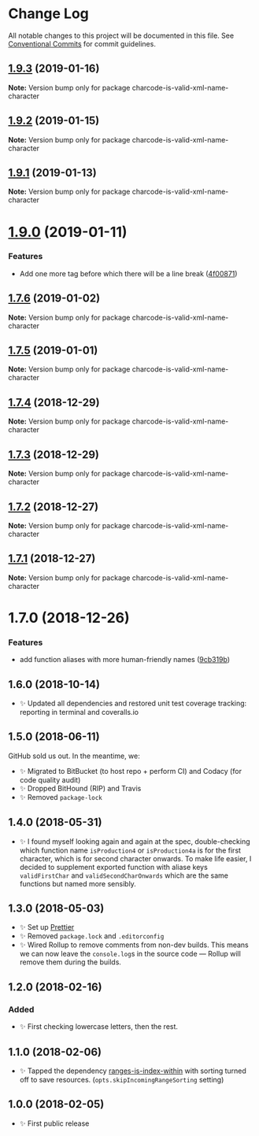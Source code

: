 # Change Log

All notable changes to this project will be documented in this file.
See [Conventional Commits](https://conventionalcommits.org) for commit guidelines.

## [1.9.3](https://bitbucket.org/codsen/codsen/src/master/packages/charcode-is-valid-xml-name-character/compare/charcode-is-valid-xml-name-character@1.9.2...charcode-is-valid-xml-name-character@1.9.3) (2019-01-16)

**Note:** Version bump only for package charcode-is-valid-xml-name-character





## [1.9.2](https://bitbucket.org/codsen/codsen/src/master/packages/charcode-is-valid-xml-name-character/compare/charcode-is-valid-xml-name-character@1.9.1...charcode-is-valid-xml-name-character@1.9.2) (2019-01-15)

**Note:** Version bump only for package charcode-is-valid-xml-name-character

## [1.9.1](https://bitbucket.org/codsen/codsen/src/master/packages/charcode-is-valid-xml-name-character/compare/charcode-is-valid-xml-name-character@1.9.0...charcode-is-valid-xml-name-character@1.9.1) (2019-01-13)

**Note:** Version bump only for package charcode-is-valid-xml-name-character

# [1.9.0](https://bitbucket.org/codsen/codsen/src/master/packages/charcode-is-valid-xml-name-character/compare/charcode-is-valid-xml-name-character@1.7.6...charcode-is-valid-xml-name-character@1.9.0) (2019-01-11)

### Features

- Add one more tag before which there will be a line break ([4f00871](https://bitbucket.org/codsen/codsen/src/master/packages/charcode-is-valid-xml-name-character/commits/4f00871))

## [1.7.6](https://bitbucket.org/codsen/codsen/src/master/packages/charcode-is-valid-xml-name-character/compare/charcode-is-valid-xml-name-character@1.7.5...charcode-is-valid-xml-name-character@1.7.6) (2019-01-02)

**Note:** Version bump only for package charcode-is-valid-xml-name-character

## [1.7.5](https://bitbucket.org/codsen/codsen/src/master/packages/charcode-is-valid-xml-name-character/compare/charcode-is-valid-xml-name-character@1.7.4...charcode-is-valid-xml-name-character@1.7.5) (2019-01-01)

**Note:** Version bump only for package charcode-is-valid-xml-name-character

## [1.7.4](https://bitbucket.org/codsen/codsen/src/master/packages/charcode-is-valid-xml-name-character/compare/charcode-is-valid-xml-name-character@1.7.3...charcode-is-valid-xml-name-character@1.7.4) (2018-12-29)

**Note:** Version bump only for package charcode-is-valid-xml-name-character

## [1.7.3](https://bitbucket.org/codsen/codsen/src/master/packages/charcode-is-valid-xml-name-character/compare/charcode-is-valid-xml-name-character@1.7.2...charcode-is-valid-xml-name-character@1.7.3) (2018-12-29)

**Note:** Version bump only for package charcode-is-valid-xml-name-character

## [1.7.2](https://bitbucket.org/codsen/codsen/src/master/packages/charcode-is-valid-xml-name-character/compare/charcode-is-valid-xml-name-character@1.7.1...charcode-is-valid-xml-name-character@1.7.2) (2018-12-27)

**Note:** Version bump only for package charcode-is-valid-xml-name-character

## [1.7.1](https://bitbucket.org/codsen/codsen/src/master/packages/charcode-is-valid-xml-name-character/compare/charcode-is-valid-xml-name-character@1.7.0...charcode-is-valid-xml-name-character@1.7.1) (2018-12-27)

**Note:** Version bump only for package charcode-is-valid-xml-name-character

# 1.7.0 (2018-12-26)

### Features

- add function aliases with more human-friendly names ([9cb319b](https://bitbucket.org/codsen/codsen/src/master/packages/charcode-is-valid-xml-name-character/commits/9cb319b))

## 1.6.0 (2018-10-14)

- ✨ Updated all dependencies and restored unit test coverage tracking: reporting in terminal and coveralls.io

## 1.5.0 (2018-06-11)

GitHub sold us out. In the meantime, we:

- ✨ Migrated to BitBucket (to host repo + perform CI) and Codacy (for code quality audit)
- ✨ Dropped BitHound (RIP) and Travis
- ✨ Removed `package-lock`

## 1.4.0 (2018-05-31)

- ✨ I found myself looking again and again at the spec, double-checking which function name `isProduction4` or `isProduction4a` is for the first character, which is for second character onwards. To make life easier, I decided to supplement exported function with aliase keys `validFirstChar` and `validSecondCharOnwards` which are the same functions but named more sensibly.

## 1.3.0 (2018-05-03)

- ✨ Set up [Prettier](https://prettier.io)
- ✨ Removed `package.lock` and `.editorconfig`
- ✨ Wired Rollup to remove comments from non-dev builds. This means we can now leave the `console.log`s in the source code — Rollup will remove them during the builds.

## 1.2.0 (2018-02-16)

### Added

- ✨ First checking lowercase letters, then the rest.

## 1.1.0 (2018-02-06)

- ✨ Tapped the dependency [ranges-is-index-within](https://bitbucket.org/codsen/ranges-is-index-within) with sorting turned off to save resources. (`opts.skipIncomingRangeSorting` setting)

## 1.0.0 (2018-02-05)

- ✨ First public release
